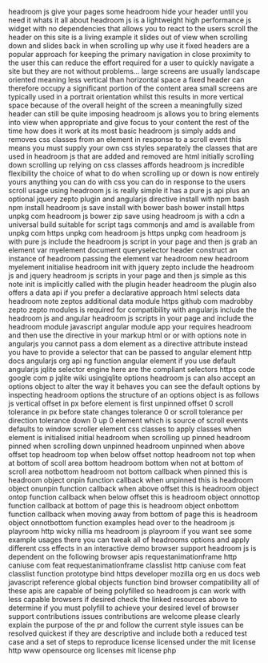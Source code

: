 headroom js give your pages some headroom hide your header until you need it whats it all about headroom js is a lightweight high performance js widget with no dependencies that allows you to react to the users scroll the header on this site is a living example it slides out of view when scrolling down and slides back in when scrolling up why use it fixed headers are a popular approach for keeping the primary navigation in close proximity to the user this can reduce the effort required for a user to quickly navigate a site but they are not without problems… large screens are usually landscape oriented meaning less vertical than horizontal space a fixed header can therefore occupy a significant portion of the content area small screens are typically used in a portrait orientation whilst this results in more vertical space because of the overall height of the screen a meaningfully sized header can still be quite imposing headroom js allows you to bring elements into view when appropriate and give focus to your content the rest of the time how does it work at its most basic headroom js simply adds and removes css classes from an element in response to a scroll event this means you must supply your own css styles separately the classes that are used in headroom js that are added and removed are html initially scrolling down scrolling up relying on css classes affords headroom js incredible flexibility the choice of what to do when scrolling up or down is now entirely yours anything you can do with css you can do in response to the users scroll usage using headroom js is really simple it has a pure js api plus an optional jquery zepto plugin and angularjs directive install with npm bash npm install headroom js save install with bower bash bower install https unpkg com headroom js bower zip save using headroom js with a cdn a universal build suitable for script tags commonjs and amd is available from unpkg com https unpkg com headroom js https unpkg com headroom js with pure js include the headroom js script in your page and then js grab an element var myelement document queryselector header construct an instance of headroom passing the element var headroom new headroom myelement initialise headroom init with jquery zepto include the headroom js and jquery headroom js scripts in your page and then js simple as this note init is implicitly called with the plugin header headroom the plugin also offers a data api if you prefer a declarative approach html selects data headroom note zeptos additional data module https github com madrobby zepto zepto modules is required for compatibility with angularjs include the headroom js and angular headroom js scripts in your page and include the headroom module javascript angular module app your requires headroom and then use the directive in your markup html or or with options note in angularjs you cannot pass a dom element as a directive attribute instead you have to provide a selector that can be passed to angular element http docs angularjs org api ng function angular element if you use default angularjs jqlite selector engine here are the compliant selectors https code google com p jqlite wiki usingjqlite options headroom js can also accept an options object to alter the way it behaves you can see the default options by inspecting headroom options the structure of an options object is as follows js vertical offset in px before element is first unpinned offset 0 scroll tolerance in px before state changes tolerance 0 or scroll tolerance per direction tolerance down 0 up 0 element which is source of scroll events defaults to window scroller element css classes to apply classes when element is initialised initial headroom when scrolling up pinned headroom pinned when scrolling down unpinned headroom unpinned when above offset top headroom top when below offset nottop headroom not top when at bottom of scoll area bottom headroom bottom when not at bottom of scroll area notbottom headroom not bottom callback when pinned this is headroom object onpin function callback when unpinned this is headroom object onunpin function callback when above offset this is headroom object ontop function callback when below offset this is headroom object onnottop function callback at bottom of page this is headroom object onbottom function callback when moving away from bottom of page this is headroom object onnotbottom function examples head over to the headroom js playroom http wicky nillia ms headroom js playroom if you want see some example usages there you can tweak all of headrooms options and apply different css effects in an interactive demo browser support headroom js is dependent on the following browser apis requestanimationframe http caniuse com feat requestanimationframe classlist http caniuse com feat classlist function prototype bind https developer mozilla org en us docs web javascript reference global objects function bind browser compatibility all of these apis are capable of being polyfilled so headroom js can work with less capable browsers if desired check the linked resources above to determine if you must polyfill to achieve your desired level of browser support contributions issues contributions are welcome please clearly explain the purpose of the pr and follow the current style issues can be resolved quickest if they are descriptive and include both a reduced test case and a set of steps to reproduce license licensed under the mit license http www opensource org licenses mit license php